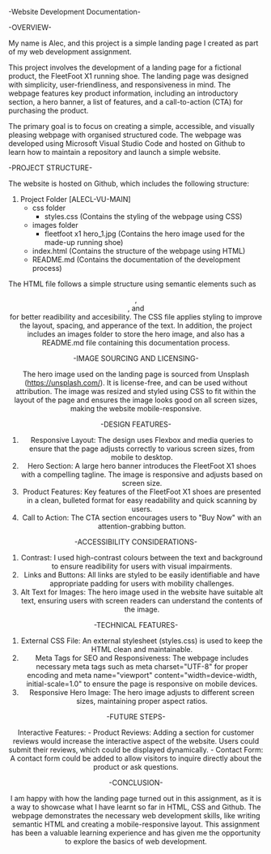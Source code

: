 -Website Development Documentation-


-OVERVIEW-

My name is Alec, and this project is a simple landing page I created as part of my web development assignment. 

This project involves the development of a landing page for a fictional product, the FleetFoot X1 running shoe. The landing page was designed with simplicity, user-friendliness, and responsiveness in mind. The webpage features key product information, including an introductory section, a hero banner, a list of features, and a call-to-action (CTA) for purchasing the product.

The primary goal is to focus on creating a simple, accessible, and visually pleasing webpage with organised structured code. The webpage was developed using Microsoft Visual Studio Code and hosted on Github to learn how to maintain a repository and launch a simple website.


-PROJECT STRUCTURE-

The website is hosted on Github, which includes the following structure:
1. Project Folder [ALECL-VU-MAIN]
    - css folder
        - styles.css (Contains the styling of the webpage using CSS)
    - images folder
        - fleetfoot x1 hero_1.jpg (Contains the hero image used for the made-up running shoe)
    - index.html (Contains the structure of the webpage using HTML)
    - README.md (Contains the documentation of the development process)

The HTML file follows a simple structure using semantic elements such as <header>, <section>, and <footer> for better readibility and accesibility. The CSS file applies styling to improve the layout, spacing, and apperance of the text. In addition, the project includes an images folder to store the hero image, and also has a README.md file containing this documentation process.


-IMAGE SOURCING AND LICENSING-

The hero image used on the landing page is sourced from Unsplash (https://unsplash.com/). It is license-free, and can be used without attribution. The image was resized and styled using CSS to fit within the layout of the page and ensures the image looks good on all screen sizes, making the website mobile-responsive.


-DESIGN FEATURES-

1. Responsive Layout: The design uses Flexbox and media queries to ensure that the page adjusts correctly to various screen sizes, from mobile to desktop.
2. Hero Section: A large hero banner introduces the FleetFoot X1 shoes with a compelling tagline. The image is responsive and adjusts based on screen size.
3. Product Features: Key features of the FleetFoot X1 shoes are presented in a clean, bulleted format for easy readability and quick scanning by users.
4. Call to Action: The CTA section encourages users to "Buy Now" with an attention-grabbing button.


-ACCESSIBILITY CONSIDERATIONS-

1. Contrast: I used high-contrast colours between the text and background to ensure readibility for users with visual impairments.
2. Links and Buttons: All links are styled to be easily identifiable and have appropriate padding for users with mobility challenges.
3. Alt Text for Images: The hero image used in the website have suitable alt text, ensuring users with screen readers can understand the contents of the image.


-TECHNICAL FEATURES-

1. External CSS File: An external stylesheet (styles.css) is used to keep the HTML clean and maintainable.
2. Meta Tags for SEO and Responsiveness: The webpage includes necessary meta tags such as meta charset="UTF-8" for proper encoding and meta name="viewport" content="width=device-width, initial-scale=1.0" to ensure the page is responsive on mobile devices.
3. Responsive Hero Image: The hero image adjusts to different screen sizes, maintaining proper aspect ratios.


-FUTURE STEPS-

Interactive Features:
    - Product Reviews: Adding a section for customer reviews would increase the interactive aspect of the website. Users could submit their reviews, which could be displayed dynamically.
    - Contact Form: A contact form could be added to allow visitors to inquire directly about the product or ask questions.


-CONCLUSION-

I am happy with how the landing page turned out in this assignment, as it is a way to showcase what I have learnt so far in HTML, CSS and Github. The webpage demonstrates the necessary web development skills, like writing semantic HTML and creating a mobile-responsive layout. This assignment has been a valuable learning experience and has given me the opportunity to explore the basics of web development.
